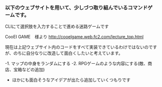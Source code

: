 ### 以下のウェブサイトを用いて、少しづつ取り組んでいるコマンドゲームです。
CLIにて選択肢を入力することで進める迷路ゲームです

CooEI GAME　様より
http://cooelgame.web.fc2.com/lecture_top.html

現在は上記ウェブサイト内のコードをすべて実装できているわけではないのですが、のちに自分なりに改造して面白くしたいと考えています。

-1. マップの中身をランダムにする 
-2. RPGゲームのような内容にする(敵、商店、宝箱などの追加)
* ほかにも面白そうなアイデアが出たら追加していくつもりです
